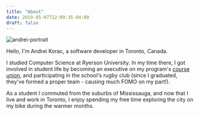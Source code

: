 ```yaml
---
title: "About"
date: 2019-05-07T22:09:35-04:00
draft: false
---
```


![andrei-portrait](/portrait.png "portrait")

Hello, I'm Andrei Korac, a software developer in Toronto, Canada.

I studied Computer Science at Ryerson University. In my time there, I got involved in student life by becoming an executive on my program's [course union](https://ryecscu.com), and participating in the school's rugby club (since I graduated, they've formed a proper team - causing much FOMO on my part!).

As a student I commuted from the suburbs of Mississauga, and now that I live and work in Toronto, I enjoy spending my free time exploring the city on my bike during the warmer months.